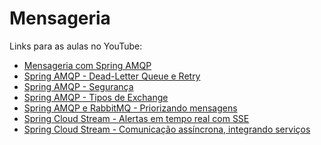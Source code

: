 # Mensageria

Links para as aulas no YouTube:

- [Mensageria com Spring AMQP](https://www.youtube.com/watch?v=SzcvuHjRJKE)
- [Spring AMQP - Dead-Letter Queue e Retry](https://www.youtube.com/watch?v=GgIJWxk_-jM)
- [Spring AMQP - Segurança](https://www.youtube.com/watch?v=Ov5W3_RT5oM)
- [Spring AMQP - Tipos de Exchange](https://www.youtube.com/watch?v=24em-9wmIpA&t)
- [Spring AMQP e RabbitMQ - Priorizando mensagens](https://www.youtube.com/watch?v=qBkr2RMecAg)
- [Spring Cloud Stream - Alertas em tempo real com SSE]()
- [Spring Cloud Stream - Comunicação assíncrona, integrando serviços](https://www.youtube.com/watch?v=ZvxKIrenvD8)